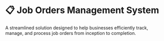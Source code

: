 # 📋 Job Orders Management System

A streamlined solution designed to help businesses efficiently track, manage, and process job orders from inception to completion.